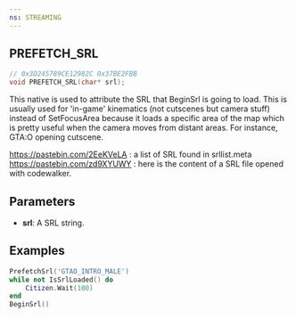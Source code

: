 ```yaml
---
ns: STREAMING
---
```

## PREFETCH_SRL

```c
// 0x3D245789CE12982C 0x37BE2FBB
void PREFETCH_SRL(char* srl);
```

This native is used to attribute the SRL that BeginSrl is going to load. This is usually used for 'in-game' kinematics (not cutscenes but camera stuff) instead of SetFocusArea because it loads a specific area of the map
which is pretty useful when the camera moves from distant areas.
For instance, GTA:O opening cutscene.

https://pastebin.com/2EeKVeLA : a list of SRL found in srllist.meta
https://pastebin.com/zd9XYUWY : here is the content of a SRL file opened with codewalker.

## Parameters
* **srl**: A SRL string.

## Examples

```lua
PrefetchSrl('GTAO_INTRO_MALE')
while not IsSrlLoaded() do
	Citizen.Wait(100)
end
BeginSrl()
```